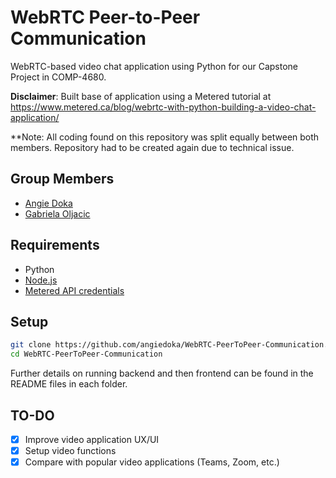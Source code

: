 # WebRTC Peer-to-Peer Communication

WebRTC-based video chat application using Python for our Capstone Project in COMP-4680.

**Disclaimer**: Built base of application using a Metered tutorial at https://www.metered.ca/blog/webrtc-with-python-building-a-video-chat-application/

**Note: All coding found on this repository was split equally between both members. Repository had to be created again due to technical issue. 
## Group Members

- [Angie Doka](https://github.com/angiedoka)
- [Gabriela Oljacic](https://github.com/gabrielaoljacic)

## Requirements

- Python
- [Node.js](https://nodejs.org/en/download)
- [Metered API credentials](https://dashboard.metered.ca/signup)

## Setup

```bash
git clone https://github.com/angiedoka/WebRTC-PeerToPeer-Communication.git
cd WebRTC-PeerToPeer-Communication
```
Further details on running backend and then frontend can be found in the README files in each folder. 

## TO-DO

- [x] Improve video application UX/UI
- [x] Setup video functions
- [x] Compare with popular video applications (Teams, Zoom, etc.)
